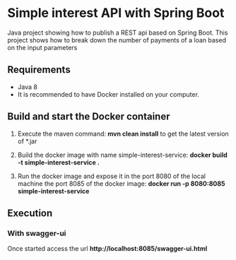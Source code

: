 # Simple interest API with Spring Boot

Java project showing how to publish a REST api based on Spring Boot. This project shows how to break down the number of payments of a loan based on the input parameters

## Requirements

* Java 8
* It is recommended to have Docker installed on your computer.

## Build and start the Docker container
1. Execute the maven command:  **mvn clean install** to get the latest version of *.jar

2. Build the docker image with name simple-interest-service: **docker build -t simple-interest-service .**

3. Run the docker image and expose it in the port 8080 of the local machine the port 8085 of the docker image: **docker run -p 8080:8085 simple-interest-service** 

## Execution

### With swagger-ui

Once started access the url **http://localhost:8085/swagger-ui.html**

